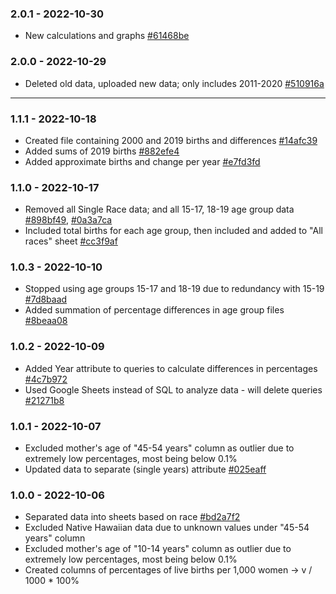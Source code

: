 ### 2.0.1 - 2022-10-30
* New calculations and graphs [#61468be](https://github.com/chloelinli/chloelinli.github.io/commit/61468be81fa0828b87bc28eaaa4837ec042d3133)

### 2.0.0 - 2022-10-29
* Deleted old data, uploaded new data; only includes 2011-2020 [#510916a](https://github.com/chloelinli/chloelinli.github.io/commit/510916a22dce03240c17c582a69104f0337ec7ad)

---

### 1.1.1 - 2022-10-18
* Created file containing 2000 and 2019 births and differences [#14afc39](https://github.com/chloelinli/chloelinli.github.io/commit/14afc393986f97d0e70346684a66ccefe4e3d0dc)
* Added sums of 2019 births [#882efe4](https://github.com/chloelinli/chloelinli.github.io/commit/882efe465271067b8051816c9f078cd21d6f11e1)
* Added approximate births and change per year [#e7fd3fd](https://github.com/chloelinli/chloelinli.github.io/commit/e7fd3fd3aa850184111c0bad278d9280d93b6036)

### 1.1.0 - 2022-10-17
* Removed all Single Race data; and all 15-17, 18-19 age group data [#898bf49](https://github.com/chloelinli/chloelinli.github.io/commit/898bf49deff4931c046a1d45b37f62ad1ed35db9), [#0a3a7ca](https://github.com/chloelinli/chloelinli.github.io/commit/0a3a7cae1fda1d42b243cbf5d2bc895eac607500)
* Included total births for each age group, then included and added to "All races" sheet [#cc3f9af](https://github.com/chloelinli/chloelinli.github.io/commit/cc3f9af70a648e2089dbbcd9df511604a1fee3a9)

### 1.0.3 - 2022-10-10
* Stopped using age groups 15-17 and 18-19 due to redundancy with 15-19 [#7d8baad](https://github.com/chloelinli/chloelinli.github.io/commit/7d8baad129ee517b3b0946679507fcdc3e907b26)
* Added summation of percentage differences in age group files [#8beaa08](https://github.com/chloelinli/chloelinli.github.io/commit/8beaa083473097cf10cfc3178899a2003f447433)

### 1.0.2 - 2022-10-09
* Added Year attribute to queries to calculate differences in percentages [#4c7b972](https://github.com/chloelinli/chloelinli.github.io/commit/4c7b972bea67e6abe8f7aaca7b454a2d58d49e58)
* Used Google Sheets instead of SQL to analyze data - will delete queries [#21271b8](https://github.com/chloelinli/chloelinli.github.io/commit/21271b8e01b4d08c1603e9597e1680e4c671f468)

### 1.0.1 - 2022-10-07
* Excluded mother's age of "45-54 years" column as outlier due to extremely low percentages, most being below 0.1%
* Updated data to separate (single years) attribute [#025eaff](https://github.com/chloelinli/chloelinli.github.io/commit/025eaffee9a075cd46b24a0b726a7cf0ddaf773d)

### 1.0.0 - 2022-10-06
* Separated data into sheets based on race [#bd2a7f2](https://github.com/chloelinli/chloelinli.github.io/commit/bd2a7f269cf8795f89969f2a48183b416d44c354)
* Excluded Native Hawaiian data due to unknown values under "45-54 years" column
* Excluded mother's age of "10-14 years" column as outlier due to extremely low percentages, most being below 0.1%
* Created columns of percentages of live births per 1,000 women -> v / 1000 * 100%
